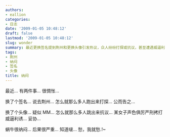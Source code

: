 ```yaml
---
authors:
- eallion
categories:
- 日志
date: '2009-01-05 10:48:12'
draft: false
lastmod: '2009-01-05 10:48:12'
slug: wonder
summary: 最近更换签名提到荆州和更换头像引发热议，众人纷纷打探或抗议，甚至遭遇威逼利诱最终妥协，令人困惑又无奈！
tags:
- 荆州
- 纳闷
- 签名
- 头像
title: 纳闷
---
```

最近...
有两件事...
很惆怅...

换了个签名...
说去荆州...
怎么就那么多人跑出来打探...
公而告之...

换了个头像...
疑似 MM...
怎么就那么多人跳出来抗议...
某女子声色俱厉严刑拷打威逼利诱...
妥协...

蜗牛很纳闷... 后果很严重... 知道啵...
愁，我就愁.!~